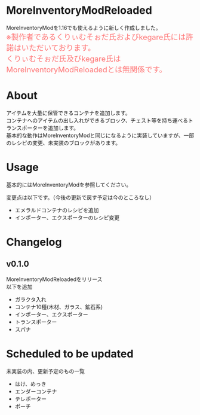 # MoreInventoryModReloaded
MoreInventoryModを1.16でも使えるように新しく作成しました。  
<big><big><font color=ff7777>※製作者であるくりぃむそぉだ氏およびkegare氏には許諾はいただいております。  
くりぃむそぉだ氏及びkegare氏はMoreInventoryModReloadedとは無関係です。      
</font></big></big>
# About
アイテムを大量に保管できるコンテナを追加します。    
コンテナへのアイテムの出し入れができるブロック、チェスト等を持ち運べるトランスポーターを追加します。    
基本的な動作はMoreInventoryModと同じになるように実装していますが、一部のレシピの変更、未実装のブロックがあります。      

# Usage
基本的にはMoreInventoryModを参照してください。      

変更点は以下です。（今後の更新で戻す予定は今のところなし）
* エメラルドコンテナのレシピを追加
* インポーター、エクスポーターのレシピ変更

# Changelog
## v0.1.0
MoreInventoryModReloadedをリリース    
以下を追加
* ガラクタ入れ
* コンテナ10種(木材、ガラス、鉱石系)
* インポーター、エクスポーター
* トランスポーター
* スパナ

# Scheduled to be updated
未実装の内、更新予定のもの一覧
* はけ、めっき
* エンダーコンテナ
* テレポーター
* ポーチ